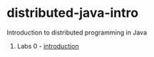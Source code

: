 distributed-java-intro
======================

Introduction to distributed programming in Java

1. Labs 0 - [introduction](0-introduction/README.md)